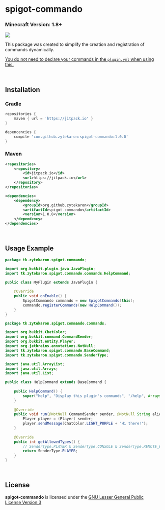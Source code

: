 # spigot-commando
### Minecraft Version: 1.8+
[![](https://jitpack.io/v/tk.zytekaron/spigot-commando.svg)](https://jitpack.io/#tk.zytekaron/spigot-commando)

This package was created to simplify the creation and registration of commands dynamically.

<u>You do not need to declare your commands in the `plugin.yml` when using this.</u>

<br/>

## Installation

### Gradle
```groovy
repositories {
    maven { url = 'https://jitpack.io' }
}
```
```groovy
depencencies {
    compile 'com.github.zytekaron:spigot-commando:1.0.0'
}
```

### Maven
```xml
<repositories>
    <repository>
        <id>jitpack.io</id>
        <url>https://jitpack.io</url>
    </repository>
</repositories>
```
```xml
<dependencies>
    <dependency>
        <groupId>org.github.zytekaron</groupId>
        <artifactId>spigot-commando</artifactId>
        <version>1.0.0</version>
    </dependency>
</dependencies>
```

<br/>

## Usage Example
```java
package tk.zytekaron.spigot.commando;

import org.bukkit.plugin.java.JavaPlugin;
import tk.zytekaron.spigot.commando.commands.HelpCommand;

public class MyPlugin extends JavaPlugin {
    
    @Override
    public void onEnable() {
        SpigotCommando commando = new SpigotCommando(this);
        commando.registerCommands(new HelpCommand());
    }
}
```

```java
package tk.zytekaron.spigot.commando.commands;

import org.bukkit.ChatColor;
import org.bukkit.command.CommandSender;
import org.bukkit.entity.Player;
import org.jetbrains.annotations.NotNull;
import tk.zytekaron.spigot.commando.BaseCommand;
import tk.zytekaron.spigot.commando.SenderType;

import java.util.ArrayList;
import java.util.Arrays;
import java.util.List;

public class HelpCommand extends BaseCommand {
    
    public HelpCommand() {
        super("help", "Display this plugin's commands", "/help", Arrays.asList("commands", "cmds"));
    }
    
    @Override
    public void run(@NotNull CommandSender sender, @NotNull String alias, @NotNull List<String> args) {
        Player player = (Player) sender;
        player.sendMessage(ChatColor.LIGHT_PURPLE + "Hi there!");
    }
    
    @Override
    public int getAllowedTypes() {
        // SenderType.PLAYER & SenderType.CONSOLE & SenderType.REMOTE_CONSOLE
        return SenderType.PLAYER;
    }
}
```

<br/>

## License
<b>spigot-commando</b> is licensed under the [GNU Lesser General Public License Version 3](https://github.com/Zytekaron/spigot-commando/blob/master/LICENSE)
